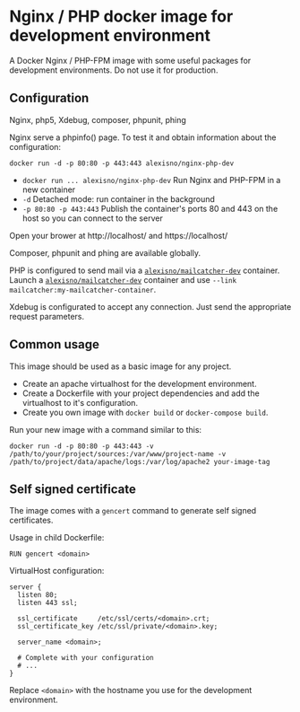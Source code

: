 # Nginx / PHP docker image for development environment

A Docker Nginx / PHP-FPM image with some useful packages for development environments.
Do not use it for production.


## Configuration

Nginx, php5, Xdebug, composer, phpunit, phing

Nginx serve a phpinfo() page. To test it and obtain information about the configuration:

    docker run -d -p 80:80 -p 443:443 alexisno/nginx-php-dev

* `docker run ... alexisno/nginx-php-dev` Run Nginx and PHP-FPM in a new container
* `-d` Detached mode: run container in the background
* `-p 80:80 -p 443:443` Publish the container's ports 80 and 443 on the host so you can connect to the server

Open your brower at http://localhost/ and https://localhost/

Composer, phpunit and phing are available globally.

PHP is configured to send mail via a [`alexisno/mailcatcher-dev`](https://github.com/AlexisNo/docker-mailcatcher-dev) container.
Launch a [`alexisno/mailcatcher-dev`](https://github.com/AlexisNo/docker-mailcatcher-dev) container and use `--link mailcatcher:my-mailcatcher-container`.

Xdebug is configurated to accept any connection. Just send the appropriate request parameters.


## Common usage

This image should be used as a basic image for any project.

* Create an apache virtualhost for the development environment.
* Create a Dockerfile with your project dependencies and add the virtualhost to it's configuration.
* Create you own image with `docker build` or `docker-compose build`.

Run your new image with a command similar to this:

    docker run -d -p 80:80 -p 443:443 -v /path/to/your/project/sources:/var/www/project-name -v /path/to/project/data/apache/logs:/var/log/apache2 your-image-tag


## Self signed certificate

The image comes with a `gencert` command to generate self signed certificates.

Usage in child Dockerfile:

    RUN gencert <domain>

VirtualHost configuration:

    server {
      listen 80;
      listen 443 ssl;

      ssl_certificate     /etc/ssl/certs/<domain>.crt;
      ssl_certificate_key /etc/ssl/private/<domain>.key;

      server_name <domain>;

      # Complete with your configuration
      # ...
    }

Replace `<domain>` with the hostname you use for the development environment.

